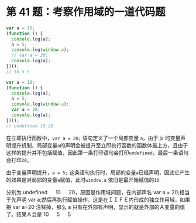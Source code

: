 # 第 41 题：考察作用域的一道代码题

```js
var a = 10;
(function () {
  console.log(a);
  a = 5;
  console.log(window.a);
  // var a = 20;
  console.log(a);
})();
// 10 5 5
```

```js
var a = 10;
(function () {
  console.log(a);
  a = 5;
  console.log(window.a);
  var a = 20;
  console.log(a);
})();
// undefined 10 20
```

在立即执行函数中，`var a = 20;` 语句定义了一个局部变量 `a`，由于 js 的变量声明提升机制，局部变量`a`的声明会被提升至立即执行函数的函数体最上方，且由于这样的提升并不包括赋值，因此第一条打印语句会打印`undefined`，最后一条语句会打印`20`。

由于变量声明提升，`a = 5;` 这条语句执行时，局部的变量`a`已经声明，因此它产生的效果是对局部的变量`a`赋值，此时`window.a` 依旧是最开始赋值的`10`.

分别为 undefined 　 10 　 20，原因是作用域问题，在内部声名 var a = 20;相当于先声明 var a;然后再执行赋值操作，这是在ＩＩＦＥ内形成的独立作用域，如果把 var a=20 注释掉，那么 a 只有在外部有声明，显示的就是外部的Ａ变量的值了。结果Ａ会是 10 　 5 　 5
